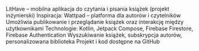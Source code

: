  LitHave – mobilna aplikacja do czytania i pisania książek (projekt inżynierski) 
 Inspiracja: Wattpad – platforma dla autorów i czytelników Umożliwia publikowanie i przeglądanie książek oraz interakcję między użytkownikami 
 Technologie: Kotlin, Jetpack Compose, Firebase Firestore, Firebase Authentication 
 Wyszukiwanie książek, subskrypcja autorów, personalizowana biblioteka 
 Projekt i kod dostępne na GitHub
